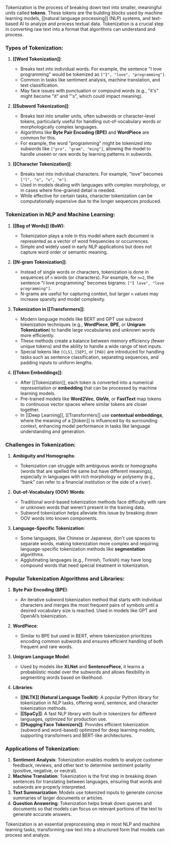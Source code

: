 Tokenization is the process of breaking down text into smaller, meaningful units called **tokens**. These tokens are the building blocks used by machine learning models, [[natural language processing]] (NLP) systems, and text-based AI to analyze and process textual data. Tokenization is a crucial step in converting raw text into a format that algorithms can understand and process.

### Types of Tokenization:

1. **[[Word Tokenization]]**:
    
    - Breaks text into individual words. For example, the sentence "I love programming" would be tokenized as `["I", "love", "programming"]`.
    - Common in tasks like sentiment analysis, machine translation, and text classification.
    - May face issues with punctuation or compound words (e.g., "it's" might become "it" and "'s", which could impact meaning).

2. **[[Subword Tokenization]]**:
    
    - Breaks text into smaller units, often subwords or character-level tokens, particularly useful for handling out-of-vocabulary words or morphologically complex languages.
    - Algorithms like **Byte Pair Encoding (BPE)** and **WordPiece** are common for this.
    - For example, the word "programming" might be tokenized into subwords like `["pro", "gram", "ming"]`, allowing the model to handle unseen or rare words by learning patterns in subwords.
3. **[[Character Tokenization]]**:
    
    - Breaks text into individual characters. For example, "love" becomes `["l", "o", "v", "e"]`.
    - Used in models dealing with languages with complex morphology, or in cases where fine-grained detail is needed.
    - While effective for certain tasks, character tokenization can be computationally expensive due to the longer sequences produced.

### Tokenization in NLP and Machine Learning:

1. **[[Bag of Words]] (BoW)**:
    
    - Tokenization plays a role in this model where each document is represented as a vector of word frequencies or occurrences.
    - Simple and widely used in early NLP applications but does not capture word order or semantic meaning.
2. **[[N-gram Tokenization]]**:
    
    - Instead of single words or characters, tokenization is done in sequences of `n` words (or characters). For example, for `n=2`, the sentence "I love programming" becomes bigrams: `["I love", "love programming"]`.
    - N-grams are useful for capturing context, but larger `n` values may increase sparsity and model complexity.
3. **Tokenization in [[Transformers]]**:
    
    - Modern language models like BERT and GPT use subword tokenization techniques (e.g., **WordPiece**, **BPE**, or **Unigram Tokenization**) to handle large vocabularies and unknown words more efficiently.
    - These methods create a balance between memory efficiency (fewer unique tokens) and the ability to handle a wide range of text inputs.
    - Special tokens like `[CLS]`, `[SEP]`, or `[PAD]` are introduced for handling tasks such as sentence classification, separating sequences, and padding inputs to uniform lengths.
4. **[[Token Embeddings]]**:
    
    - After [[Tokenization]], each token is converted into a numerical representation or **embedding** that can be processed by machine learning models.
    - Pre-trained models like **Word2Vec**, **GloVe**, or **FastText** map tokens to continuous vector spaces where similar tokens are closer together.
    - In [[Deep Learning]], [[Transformers]] use **contextual embeddings**, where the meaning of a [[token]] is influenced by its surrounding context, enhancing model performance in tasks like language understanding and generation.

### Challenges in Tokenization:

1. **Ambiguity and Homographs**:
    
    - Tokenization can struggle with ambiguous words or homographs (words that are spelled the same but have different meanings), especially in languages with rich morphology or polysemy (e.g., “bank” can refer to a financial institution or the side of a river).
2. **Out-of-Vocabulary (OOV) Words**:
    
    - Traditional word-based tokenization methods face difficulty with rare or unknown words that weren't present in the training data.
    - Subword tokenization helps alleviate this issue by breaking down OOV words into known components.
3. **Language-Specific Tokenization**:
    
    - Some languages, like Chinese or Japanese, don't use spaces to separate words, making tokenization more complex and requiring language-specific tokenization methods like **segmentation** algorithms.
    - Agglutinating languages (e.g., Finnish, Turkish) may have long compound words that need special treatment in tokenization.

### Popular Tokenization Algorithms and Libraries:

1. **Byte Pair Encoding (BPE)**:
    
    - An iterative subword tokenization method that starts with individual characters and merges the most frequent pairs of symbols until a desired vocabulary size is reached. Used in models like GPT and OpenAI’s tokenization.
2. **WordPiece**:
    
    - Similar to BPE but used in BERT, where tokenization prioritizes encoding common subwords and ensures efficient handling of both frequent and rare words.
3. **Unigram Language Model**:
    
    - Used by models like **XLNet** and **SentencePiece**, it learns a probabilistic model over the subwords and allows flexibility in segmenting words based on likelihood.
4. **Libraries**:
    
    - **[[NLTK]] (Natural Language Toolkit)**: A popular Python library for tokenization in NLP tasks, offering word, sentence, and character tokenization methods.
    - **[[SpaCy]]**: A fast NLP library with built-in tokenizers for different languages, optimized for production use.
    - **[[Hugging Face Tokenizers]]**: Provides efficient tokenization (subword and word-based) optimized for deep learning models, supporting transformers and BERT-like architectures.

### Applications of Tokenization:

1. **Sentiment Analysis**: Tokenization enables models to analyze customer feedback, reviews, and other text to determine sentiment polarity (positive, negative, or neutral).
2. **Machine Translation**: Tokenization is the first step in breaking down sentences for translating between languages, ensuring that words and subwords are properly interpreted.
3. **Text Summarization**: Models use tokenized inputs to generate concise summaries of larger documents or articles.
4. **Question Answering**: Tokenization helps break down queries and documents so that models can focus on relevant portions of the text to generate accurate answers.

Tokenization is an essential preprocessing step in most NLP and machine learning tasks, transforming raw text into a structured form that models can process and analyze.